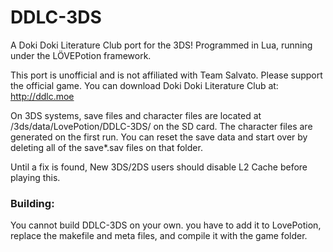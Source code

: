 # DDLC-3DS
A Doki Doki Literature Club port for the 3DS! Programmed in Lua, running under the LÖVEPotion framework.

This port is unofficial and is not affiliated with Team Salvato. Please support the official game. You can download Doki Doki Literature Club at: http://ddlc.moe

On 3DS systems, save files and character files are located at /3ds/data/LovePotion/DDLC-3DS/ on the SD card. The character files are generated on the first run. You can reset the save data and start over by deleting all of the save*.sav files on that folder.

Until a fix is found, New 3DS/2DS users should disable L2 Cache before playing this.

<h3>Building:</h3>

You cannot build DDLC-3DS on your own. you have to add it to LovePotion, replace the makefile and meta files, and compile it with the game folder.
